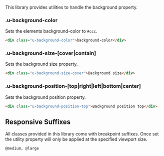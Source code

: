 <p class="u-text-emphasize">This library provides utilities to handle the background property.</p>

### .u-background-color

Sets the elements background-color to `#ccc`.

```html
<div class="u-background-color">background-color</div>  
```

### .u-background-size-[cover|contain]

Sets the background size property.

```html
<div class="u-background-size-cover">Background size</div>  
```

### .u-background-position-[top|right|left|bottom|center]

Sets the background position property.

```html
<div class="u-background-position-top">Background position top</div>  
```

## Responsive Suffixes

All classes provided in this library come with breakpoint suffixes. Once set the utility property will only be applied at the specified viewport size.

`@medium, @large`

